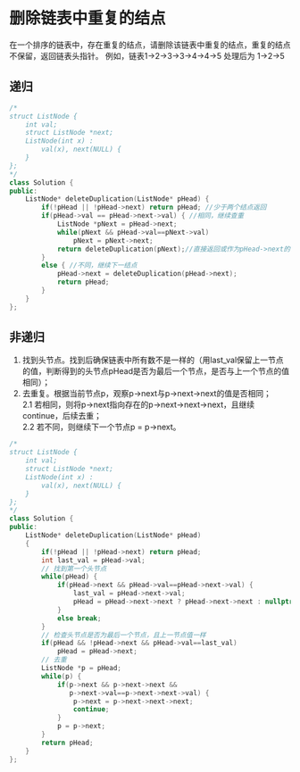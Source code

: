# 删除链表中重复的结点

在一个排序的链表中，存在重复的结点，请删除该链表中重复的结点，重复的结点不保留，返回链表头指针。 例如，链表1->2->3->3->4->4->5 处理后为 1->2->5

## 递归

```cpp
/*
struct ListNode {
    int val;
    struct ListNode *next;
    ListNode(int x) :
        val(x), next(NULL) {
    }
};
*/
class Solution {
public:
    ListNode* deleteDuplication(ListNode* pHead) {
        if(!pHead || !pHead->next) return pHead; //少于两个结点返回
        if(pHead->val == pHead->next->val) { //相同，继续查重
            ListNode *pNext = pHead->next;
            while(pNext && pHead->val==pNext->val)
                pNext = pNext->next;
            return deleteDuplication(pNext);//直接返回或作为pHead->next的值返回
        }
        else { //不同，继续下一结点
            pHead->next = deleteDuplication(pHead->next);
            return pHead;
        }
    }
};
```

## 非递归

1. 找到头节点。找到后确保链表中所有数不是一样的（用last_val保留上一节点的值，判断得到的头节点pHead是否为最后一个节点，是否与上一个节点的值相同）；  
2. 去重复。根据当前节点p，观察p->next与p->next->next的值是否相同；  
    2.1 若相同，则将p->next指向存在的p->next->next->next，且继续continue，后续去重；  
    2.2 若不同，则继续下一个节点p = p->next。  

```cpp
/*
struct ListNode {
    int val;
    struct ListNode *next;
    ListNode(int x) :
        val(x), next(NULL) {
    }
};
*/
class Solution {
public:
    ListNode* deleteDuplication(ListNode* pHead)
    {
        if(!pHead || !pHead->next) return pHead;
        int last_val = pHead->val;
        // 找到第一个头节点
        while(pHead) {
            if(pHead->next && pHead->val==pHead->next->val) {
                last_val = pHead->next->val;
                pHead = pHead->next->next ? pHead->next->next : nullptr;
            }
            else break;
        }
        // 检查头节点是否为最后一个节点，且上一节点值一样
        if(pHead && !pHead->next && pHead->val==last_val)
            pHead = pHead->next;
        // 去重
        ListNode *p = pHead;
        while(p) {
            if(p->next && p->next->next &&
               p->next->val==p->next->next->val) {
                p->next = p->next->next->next;
                continue;
            }
            p = p->next;
        }
        return pHead;
    }
};
```
